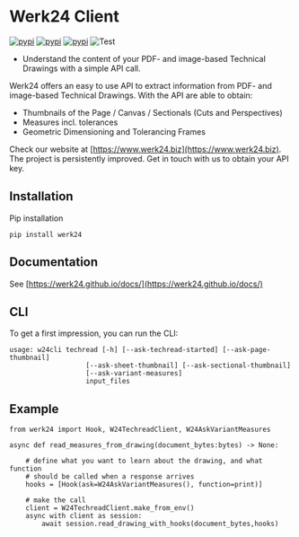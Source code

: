 # Werk24 Client

[![pypi](https://img.shields.io/pypi/dm/werk24)](https://pypi.python.org/pypi/werk24)
[![pypi](https://img.shields.io/pypi/v/werk24.svg)](https://pypi.python.org/pypi/werk24)
[![pypi](https://img.shields.io/codecov/c/github/werk24/werk24-python?color=%2334D058)](https://codecov.io/gh/werk24/werk24-python)
![Test](https://github.com/werk24/werk24-python/workflows/Test/badge.svg?branch=master&event=push)

- Understand the content of your PDF- and image-based Technical Drawings with a simple API call.

Werk24 offers an easy to use API to extract information from PDF- and image-based Technical Drawings.
With the API are able to obtain:

- Thumbnails of the Page / Canvas / Sectionals (Cuts and Perspectives)
- Measures incl. tolerances
- Geometric Dimensioning and Tolerancing Frames

Check our website at [https://www.werk24.biz](https://www.werk24.biz).
The project is persistently improved. Get in touch with us to obtain your API key.

## Installation

Pip installation

    pip install werk24

## Documentation

See [https://werk24.github.io/docs/](https://werk24.github.io/docs/)

## CLI

To get a first impression, you can run the CLI:

    usage: w24cli techread [-h] [--ask-techread-started] [--ask-page-thumbnail]
                       [--ask-sheet-thumbnail] [--ask-sectional-thumbnail]
                       [--ask-variant-measures]
                       input_files

## Example

    from werk24 import Hook, W24TechreadClient, W24AskVariantMeasures

    async def read_measures_from_drawing(document_bytes:bytes) -> None:

        # define what you want to learn about the drawing, and what function
        # should be called when a response arrives
        hooks = [Hook(ask=W24AskVariantMeasures(), function=print)]

        # make the call
        client = W24TechreadClient.make_from_env()
        async with client as session:
            await session.read_drawing_with_hooks(document_bytes,hooks)
